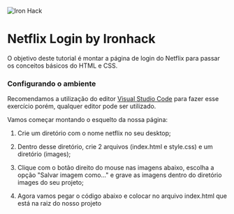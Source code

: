 ![Iron Hack](https://raw.githubusercontent.com/grazidiandra/netflix_workshop/master/images/ih.png)

# Netflix Login by Ironhack

O objetivo deste tutorial é montar a página de login do Netflix para passar os conceitos básicos do HTML e CSS.

### Configurando o ambiente

Recomendamos a utilização do editor [Visual Studio Code](https://code.visualstudio.com/Download) para fazer esse exercício porém, qualquer editor pode ser utilizado.

Vamos começar montando o esquelto da nossa página:

1. Crie um diretório com o nome netflix no seu desktop;

2. Dentro desse diretório, crie 2 arquivos (index.html e style.css) e um diretório (images);

3. Clique com o botão direito do mouse nas imagens abaixo, escolha a opção "Salvar imagem como..." e grave as imagens dentro do diretório images do seu projeto;

4. Agora vamos pegar o código abaixo e colocar no arquivo index.html que está na raiz do nosso projeto
